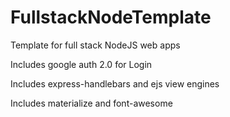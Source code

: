 # FullstackNodeTemplate
Template for full stack NodeJS web apps

Includes google auth 2.0 for Login

Includes express-handlebars and ejs view engines

Includes materialize and font-awesome
